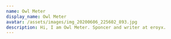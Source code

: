 ```yaml
---
name: Owl Meter
display_name: Owl Meter
avatar: /assets/images/img_20200606_225602_893.jpg
description: Hi, I am Owl Meter. Sponcer and writer at eroyx. 
---
```

